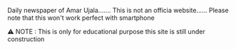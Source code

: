 Daily newspaper of Amar Ujala.......
This is not an officia website......
Please note that this won't work perfect with smartphone

⚠ NOTE : This is only for educational purpose
this site is still under construction
